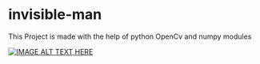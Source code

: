 # invisible-man
This Project is made with the help of python OpenCv and numpy modules 

[![IMAGE ALT TEXT HERE](https://img.youtube.com/vi/YOUTUBE_VIDEO_ID_HERE/0.jpg)](https://youtu.be/ld0ydXI7Bbw)
